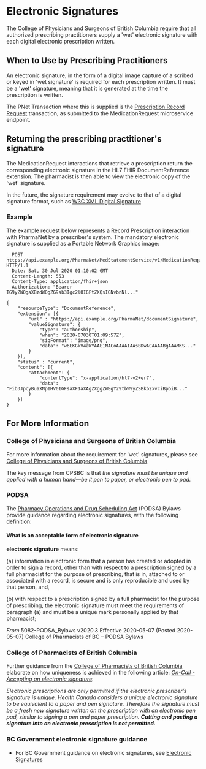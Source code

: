 # Electronic Signatures

The College of Physicians and Surgeons of British Columbia require that all authorized prescribing practitioners supply a 'wet' electronic signature with each digital electronic prescription written. 

## When to Use by Prescribing Practitioners

An electronic signature, in the form of a digital image capture of a scribed or keyed in 'wet signature' is required for each prescription written. It must be a 'wet' signature, meaning that it is generated at the time the prescription is written.  

The PNet Transaction where this is supplied is the [Prescription Record Request](../api-reference/MedicationRequest.md) transaction, as submitted to the MedicationRequest microservice endpoint. 

## Returning the prescribing practitioner's signature

The MedicationRequest interactions that retrieve a prescription return the corresponding electronic signature in the HL7 FHIR DocumentReference extension. The pharmacist is then able to view the electronic copy of the 'wet' signature.

In the future, the signature requirement may evolve to that of a digital signature format, such as [W3C XML Digital Signature](https://www.w3.org/Signature/Activity.html)

### Example

The example request below represents a Record Prescription interaction with PharmaNet by a prescriber's system. The mandatory electronic signature is supplied as a Portable Network Graphics image:

```code
  POST https://api.example.org/PharmaNet/MedStatementService/v1/MedicationRequest/ HTTP/1.1
  Date: Sat, 30 Jul 2020 01:10:02 GMT
  Content-Length: 553
  Content-Type: application/fhir+json
  Authorization: "Bearer TG9yZW0gaXBzdW0gZG9sb3Igc2l0IGFtZXQsIGNvbnNl..."
  
{
    "resourceType": "DocumentReference",
    "extension": [{
        "url" : "https://api.example.org/PharmaNet/documentSignature",
        "valueSignature": {
            "type": "authorship",
            "when": "2020-07030T01:09:57Z",
            "sigFormat": "image/png",
            "data": "w6EKGkV4aWYAAE1NACoAAAAIAAsBDwACAAAABgAAAMKS..."
        }
    }],
    "status" : "current",
    "content": [{
        "attachment": {
            "contentType": "x-application/hl7-v2+er7",
            "data": "Fib3JpcyBuaXNpIHV0IGFsaXF1aXAgZXggZWEgY29tbW9yZSBkb2xvciBpbiB..."
        }
    }]
}
```

## For More Information

### College of Physicians and Surgeons of British Columbia

For more information about the requirement for 'wet' signatures, please see [College of Physicians and Surgeons of British Columbia](https://www.cpsbc.ca/for-physicians/college-connector/2014-V02-02/05)
  
The key message from CPSBC is that *the signature must be unique and applied with a human hand—be it pen to paper, or electronic pen to pad.*

### PODSA

The [Pharmacy Operations and Drug Scheduling Act](http://library.bcpharmacists.org/6_Resources/6-1_Provincial_Legislation/5082-PODSA_Bylaws.pdf) (PODSA) Bylaws provide guidance regarding electronic signatures, with the following definition:

#### What is an acceptable form of electronic signature

**electronic signature** means:

(a) information in electronic form that a person has created or adopted in order to
sign a record, other than with respect to a prescription signed by a full pharmacist for the purpose of prescribing, that is in, attached to or associated with a record, is secure and is only reproducible and used by that person, and,

(b) with respect to a prescription signed by a full pharmacist for the purpose of prescribing, the electronic signature must meet the requirements of paragraph (a) and must be a unique mark personally applied by that pharmacist;

*From* 5082-PODSA_Bylaws v2020.3 Effective 2020-05-07 (Posted 2020-05-07) College of Pharmacists of BC – PODSA Bylaws

### College of Pharmacists of British Columbia

Further guidance from the [College of Pharmacists of British Columbia](https://bcpharmacists.org) elaborate on how uniqueness is achieved in the following article: [*On-Call - Accepting an electronic signature*](https://www.bcpharmacists.org/readlinks/call-accepting-electronic-prescription):

*Electronic prescriptions are only permitted if the electronic prescriber’s signature is unique. Health Canada considers a unique electronic signature to be equivalent to a paper and pen signature. Therefore the signature must be a fresh new signature written on the prescription with an electronic pen pad, similar to signing a pen and paper prescription. **Cutting and pasting a signature into an electronic prescription is not permitted.***

### BC Government electronic signature guidance

- For BC Government guidance on electronic signatures, see [Electronic Signatures](https://www2.gov.bc.ca/assets/gov/british-columbians-our-governments/services-policies-for-government/information-technology/electronic_signatures_guide.pdf)
